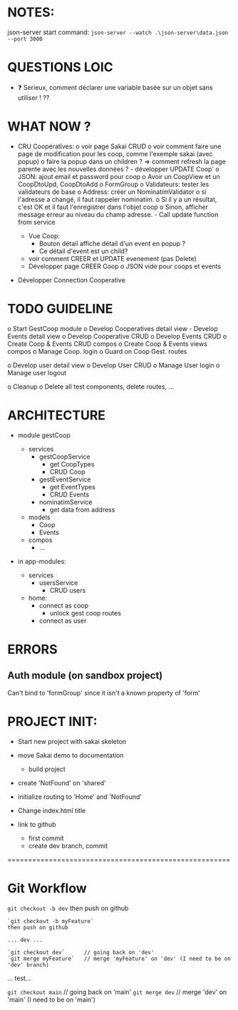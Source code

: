 # NOTES:
json-server start command:
`json-server --watch .\json-server\data.json --port 3000`


# QUESTIONS LOIC
- ❓ Serieux, comment déclarer une variable basée sur un objet sans utiliser ! ??

# WHAT NOW ?
- CRU Coopératives:
	o voir page Sakai CRUD
		o voir comment faire une page de modification pour les coop, comme l'exemple sakai (avec popup)
		o faire la popup dans un children ? => comment refresh la page parente avec les nouvelles données ?
		- développer UPDATE Coop'
			o JSON: ajout email et password pour coop
			o Avoir un CoopView et un CoopDtoUpd, CoopDtoAdd
			o FormGroup
			o Validateurs: tester les validateurs de base
			o Address: créer un NominatimValidator
				o si l'adresse a changé, il faut rappeler nominatim. 
					o Si il y a un résultat, c'est OK et il faut l'enregistrer dans l'objet coop
					o Sinon, afficher message erreur au niveau du champ adresse.
			- Call update function from service

	- Vue Coop:
		- Bouton détail affiche détail d'un event en popup ?
		- Ce détail d'event est un child?
	- voir comment CREER et UPDATE evenement (pas Delete)
	- Développer page CREER Coop
	o JSON vide pour coops et events

- Développer Connection Cooperative

# TODO GUIDELINE
o Start GestCoop module
	o Develop Cooperatives detail view
	- Develop Events detail view
	o Develop Cooperative CRUD
	o Develop Events CRUD
o Create Coop & Events CRUD compos
o Create Coop & Events views compos 
o Manage Coop. login
	o Guard on Coop Gest. routes

o Develop user detail view
o Develop User CRUD
o Manage User login
o Manage user logout

o Cleanup
	o Delete all test components, delete routes, ...

# ARCHITECTURE
- module gestCoop
	- services
		- gestCoopService
			- get CoopTypes
			- CRUD Coop
		- gestEventService
			- get EventTypes
			- CRUD Events
		- nominatimService
			- get data from address
	- models
		- Coop
		- Events
	- compos
		- ...

- in app-modules:
	- services
		- usersService
			- CRUD users
	- home: 
		- connect as coop
			- unlock gest coop routes
		- connect as user


# ERRORS
## Auth module (on sandbox project)
Can't bind to 'formGroup' since it isn't a known property of 'form'


# PROJECT INIT: 
- Start new project with sakai skeleton
- move Sakai demo to documentation
	- build project
- create 'NotFound' on 'shared'
- initialize routing to 'Home' and 'NotFound'

- Change index.html title

- link to github
	- first commit
	- create dev branch, commit

======================================================

# Git Workflow
`git checkout -b dev`
then push on github

	`git checkout -b myFeature`
	then push on github

	... dev ...

	`git checkout dev`		// going back on 'dev'
	`git merge myFeature` 	// merge 'myFeature' on 'dev' (I need to be on 'dev' branch)

... test...

`git checkout main` 		// going back on 'main'
`git merge dev` 			// merge 'dev' on 'main' (I need to be on 'main')
